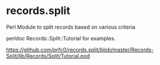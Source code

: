records.split
=============

Perl Module to split records based on various criteria

perldoc Records::Split::Tutorial for examples.

https://github.com/prfc0/records.split/blob/master/Records-Split/lib/Records/Split/Tutorial.pod
